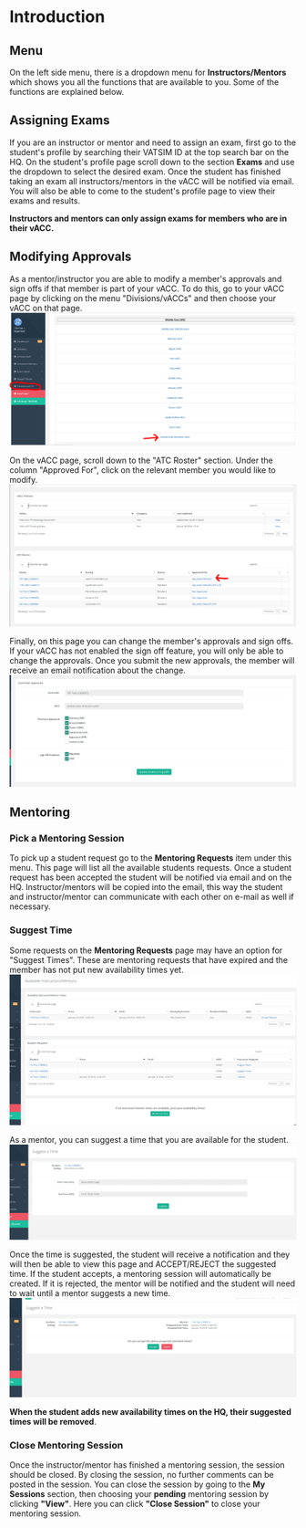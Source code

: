 # Introduction

## Menu

On the left side menu, there is a dropdown menu for **Instructors/Mentors** which shows you all the functions that are available to you. Some of the functions are explained below.

## Assigning Exams

If you are an instructor or mentor and need to assign an exam, first go to the student's profile by searching their VATSIM ID at the top search bar on the HQ. On the student's profile page scroll down to the section **Exams** and use the dropdown to select the desired exam. Once the student has finished taking an exam all instructors/mentors in the vACC will be notified via email. You will also be able to come to the student's profile page to view their exams and results.

**Instructors and mentors can only assign exams for members who are in their vACC.**

## Modifying Approvals

As a mentor/instructor you are able to modify a member's approvals and sign offs if that member is part of your vACC. To do this, go to your vACC page by clicking on the menu "Divisions/vACCs" and then choose your vACC on that page. ![](../../.gitbook/assets/vaccs1.PNG)

On the vACC page, scroll down to the "ATC Roster" section. Under the column "Approved For", click on the relevant member you would like to modify. ![](../../.gitbook/assets/vaccs2.PNG)

Finally, on this page you can change the member's approvals and sign offs. If your vACC has not enabled the sign off feature, you will only be able to change the approvals. Once you submit the new approvals, the member will receive an email notification about the change. ![](../../.gitbook/assets/vaccs3.PNG)

## Mentoring

### Pick a Mentoring Session

To pick up a student request go to the **Mentoring Requests** item under this menu. This page will list all the available students requests. Once a student request has been accepted the student will be notified via email and on the HQ. Instructor/mentors will be copied into the email, this way the student and instructor/mentor can communicate with each other on e-mail as well if necessary.

### Suggest Time

Some requests on the **Mentoring Requests** page may have an option for "Suggest Times". These are mentoring requests that have expired and the member has not put new availability times yet. ![](../../.gitbook/assets/suggesttime1.PNG)

As a mentor, you can suggest a time that you are available for the student. ![](../../.gitbook/assets/suggesttime2.PNG)

Once the time is suggested, the student will receive a notification and they will then be able to view this page and ACCEPT/REJECT the suggested time. If the student accepts, a mentoring session will automatically be created. If it is rejected, the mentor will be notified and the student will need to wait until a mentor suggests a new time. ![](../../.gitbook/assets/suggesttime3.PNG)

**When the student adds new availability times on the HQ, their suggested times will be removed**.

### Close Mentoring Session

Once the instructor/mentor has finished a mentoring session, the session should be closed. By closing the session, no further comments can be posted in the session. You can close the session by going to the **My Sessions** section, then choosing your **pending** mentoring session by clicking **"View"**. Here you can click **"Close Session"** to close your mentoring session.

